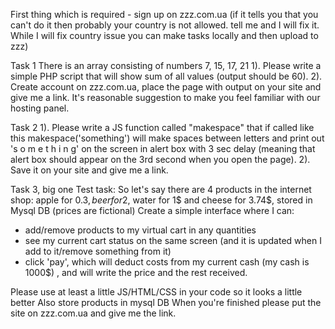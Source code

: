 First thing which is required - sign up on zzz.com.ua (if it tells you that you can't do it then probably your country is not allowed. tell me and I will fix it. While I will fix country issue you can make tasks locally and then upload to zzz)

Task 1
There is an array consisting of numbers 7, 15, 17, 21
1). Please write a simple PHP script that will show sum of all values (output should be 60).
2). Create account on zzz.com.ua, place the page with output on your site and give me a link. 
It's reasonable suggestion to make you feel familiar with our hosting panel.

Task 2
1). Please write a JS function called "makespace" that if called like this makespace('something') will make spaces between letters and print out 's o m e t h i n g' on the screen in alert box with 3 sec delay (meaning that alert box should appear on the 3rd second when you open the page). 
2). Save it on your site and give me a link.

Task 3, big one
Test task:
So let's say there are 4 products in the internet shop: apple for 0.3$, beer for 2$, water for 1$ and cheese for 3.74$, stored in Mysql DB (prices are fictional)
Create a simple interface where I can:
- add/remove products to my virtual cart in any quantities
- see my current cart status on the same screen (and it is updated when I add to it/remove something from it)
- click 'pay', which will deduct costs from my current cash (my cash is 1000$) , and will write the price and the rest received.

Please use at least a little JS/HTML/CSS in your code so it looks a little better
Also store products in mysql DB
When you're finished please put the site on zzz.com.ua and give me the link.
